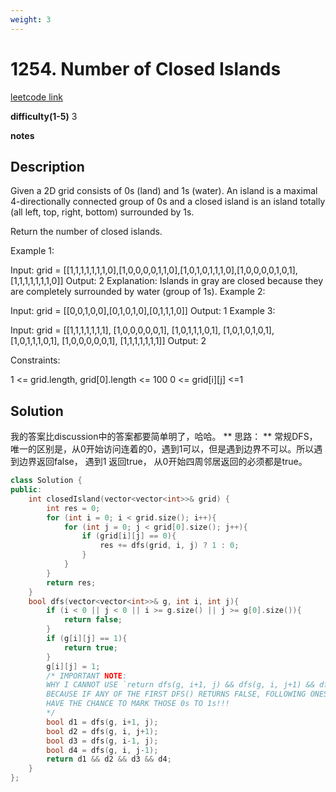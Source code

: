 ```yaml
---
weight: 3
---
```

# 1254. Number of Closed Islands
[leetcode link](https://leetcode.com/problems/number-of-closed-islands/)

**difficulty(1-5)** 
3

**notes**   


## Description
Given a 2D grid consists of 0s (land) and 1s (water).  An island is a maximal 4-directionally connected group of 0s and a closed island is an island totally (all left, top, right, bottom) surrounded by 1s.

Return the number of closed islands.

Example 1:

Input: grid = [[1,1,1,1,1,1,1,0],[1,0,0,0,0,1,1,0],[1,0,1,0,1,1,1,0],[1,0,0,0,0,1,0,1],[1,1,1,1,1,1,1,0]]
Output: 2
Explanation: 
Islands in gray are closed because they are completely surrounded by water (group of 1s).
Example 2:



Input: grid = [[0,0,1,0,0],[0,1,0,1,0],[0,1,1,1,0]]
Output: 1
Example 3:

Input: grid = [[1,1,1,1,1,1,1],
               [1,0,0,0,0,0,1],
               [1,0,1,1,1,0,1],
               [1,0,1,0,1,0,1],
               [1,0,1,1,1,0,1],
               [1,0,0,0,0,0,1],
               [1,1,1,1,1,1,1]]
Output: 2
 

Constraints:

1 <= grid.length, grid[0].length <= 100
0 <= grid[i][j] <=1

## Solution
我的答案比discussion中的答案都要简单明了，哈哈。
**
思路：
**
常规DFS，唯一的区别是，从0开始访问连着的0，遇到1可以，但是遇到边界不可以。所以遇到边界返回false， 遇到1 返回true，
从0开始四周邻居返回的必须都是true。

```c++
class Solution {
public:
    int closedIsland(vector<vector<int>>& grid) {
        int res = 0;
        for (int i = 0; i < grid.size(); i++){
            for (int j = 0; j < grid[0].size(); j++){
                if (grid[i][j] == 0){
                    res += dfs(grid, i, j) ? 1 : 0;
                }
            }
        }
        return res;
    }
    bool dfs(vector<vector<int>>& g, int i, int j){
        if (i < 0 || j < 0 || i >= g.size() || j >= g[0].size()){
            return false;
        }
        if (g[i][j] == 1){
            return true;
        }
        g[i][j] = 1;
        /* IMPORTANT NOTE: 
        WHY I CANNOT USE `return dfs(g, i+1, j) && dfs(g, i, j+1) && dfs(g, i-1, j) && dfs(g, i, j-1);`???
        BECAUSE IF ANY OF THE FIRST DFS() RETURNS FALSE, FOLLOWING ONES WILL NOT EXECUTE!!! THEN WE DON'T
        HAVE THE CHANCE TO MARK THOSE 0s TO 1s!!!
        */
        bool d1 = dfs(g, i+1, j);
        bool d2 = dfs(g, i, j+1);
        bool d3 = dfs(g, i-1, j);
        bool d4 = dfs(g, i, j-1);
        return d1 && d2 && d3 && d4;
    }
};
```

 